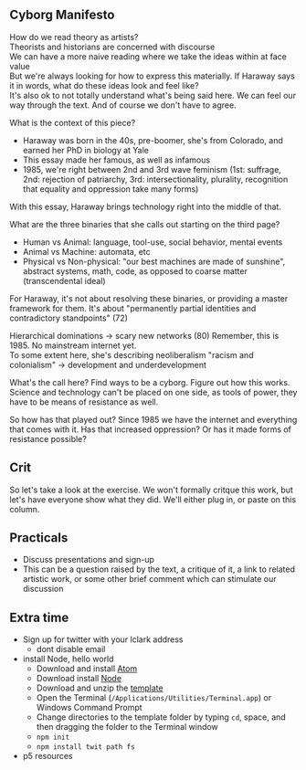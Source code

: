 <!--## Prep
- have the document projector to show paper work
-->

## Cyborg Manifesto
How do we read theory as artists?  
Theorists and historians are concerned with discourse  
We can have a more naive reading where we take the ideas within at face value  
But we're always looking for how to express this materially. If Haraway says it in words, what do these ideas look and feel like?  
It's also ok to not totally understand what's being said here. We can feel our way through the text. And of course we don't have to agree.  

What is the context of this piece?
- Haraway was born in the 40s, pre-boomer, she's from Colorado, and earned her PhD in biology at Yale
- This essay made her famous, as well as infamous
- 1985, we're right between 2nd and 3rd wave feminism (1st: suffrage, 2nd: rejection of patriarchy, 3rd: intersectionality, plurality, recognition that equality and oppression take many forms)

With this essay, Haraway brings technology right into the middle of that.

What are the three binaries that she calls out starting on the third page?
- Human vs Animal: language, tool-use, social behavior, mental events
- Animal vs Machine: automata, etc
- Physical vs Non-physical: "our best machines are made of sunshine", abstract systems, math, code, as opposed to coarse matter (transcendental ideal)

For Haraway, it's not about resolving these binaries, or providing a master framework for them. It's about "permanently partial identities and contradictory standpoints" (72)

Hierarchical dominations -> scary new networks (80)
Remember, this is 1985. No mainstream internet yet.  
To some extent here, she's describing neoliberalism
"racism and colonialism" -> development and underdevelopment

What's the call here? Find ways to be a cyborg. Figure out how this works. Science and technology can't be placed on one side, as tools of power, they have to be means of resistance as well.

So how has that played out? Since 1985 we have the internet and everything that comes with it. Has that increased oppression? Or has it made forms of resistance possible?


## Crit

So let's take a look at the exercise. We won't formally critque this work, but let's have everyone show what they did. We'll either plug in, or paste on this column.


## Practicals
- Discuss presentations and sign-up
- This can be a question raised by the text, a critique of it, a link to related artistic work, or some other brief comment which can stimulate our discussion


## Extra time
- Sign up for twitter with your lclark address
  - dont disable email
- install Node, hello world
  - Download and install [Atom](https://atom.io)
  - Download install [Node](https://nodejs.org/en/download/)
  - Download and unzip the [template](template.zip)
  - Open the Terminal (`/Applications/Utilities/Terminal.app`) or Windows Command Prompt
  - Change directories to the template folder by typing `cd`, space, and then dragging the folder to the Terminal window
  - `npm init`
  - `npm install twit path fs`
- p5 resources
